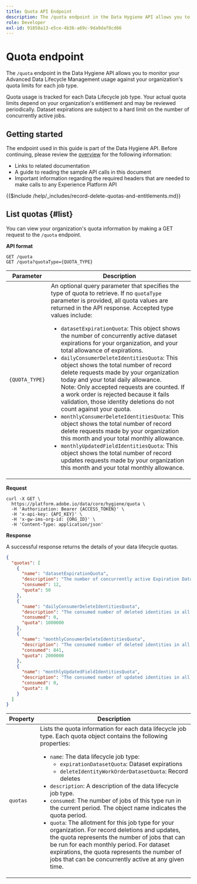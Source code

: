 ```yaml
---
title: Quota API Endpoint
description: The /quota endpoint in the Data Hygiene API allows you to monitor your Advanced Data Lifecycle Management usage against your organization's monthly quota limits for each job type.
role: Developer
exl-id: 91858a13-e5ce-4b36-a69c-9da9daf8cd66
---
```

# Quota endpoint

The `/quota` endpoint in the Data Hygiene API allows you to monitor your Advanced Data Lifecycle Management usage against your organization's quota limits for each job type.

Quota usage is tracked for each Data Lifecycle job type. Your actual quota limits depend on your organization's entitlement and may be reviewed periodically. Dataset expirations are subject to a hard limit on the number of concurrently active jobs.

## Getting started

The endpoint used in this guide is part of the Data Hygiene API. Before continuing, please review the [overview](./overview.md) for the following information:

* Links to related documentation
* A guide to reading the sample API calls in this document
* Important information regarding the required headers that are needed to make calls to any Experience Platform API

{{$include /help/_includes/record-delete-quotas-and-entitlements.md}}

<!-- ## Quota behavior and entitlements {#quota-behavior}

Quota limits for identity deletions depend on your organization's license entitlement.

### Entitlement-based quotas

The following table outlines the daily and monthly identity deletion quotas based on your organization's entitlement level.

| Entitlement Type       | Daily Limit | Monthly Limit | Percentage Cap  |
|--------|------------|-------------|----------|
| **All customers**      | 1,000,000 identities/day      | —          | —     |
| **Base**               | 1,000,000 identities/day      | 2,000,000 identities/month     | Up to 5% of addressable audience |
| **Premium ( Healthcare Shield)**   | 1,000,000 identities/day      | 15,000,000 identities/month    | Up to 10% of addressable audience |
| **CJA customers**      | Same as Base or Premium       | Same as Base or Premium        | Based on entitlement          |

>[!NOTE]
>
>These quotas reflect contract entitlements and are not enforced by technical guardrails. However, they are tracked and may be reviewed during support engagements.

### Quota reset behavior

Quotas reset at the start of each calendar month. Unused quota does not roll over.

### SLA differences

Work order processing time also depends on entitlement:

* **Base**: 15-day queue, 30-day SLA
* **Premium**: 24-hour queue, 15-day SLA

If your organization requires a higher limit, contact your Adobe representative to request an entitlement review. Approved exceptions are tracked internally. -->

## List quotas {#list}

You can view your organization's quota information by making a GET request to the `/quota` endpoint.

**API format**

```http
GET /quota
GET /quota?quotaType={QUOTA_TYPE}
```

| Parameter | Description |
| --- | --- |
| `{QUOTA_TYPE}` | An optional query parameter that specifies the type of quota to retrieve. If no `quotaType` parameter is provided, all quota values are returned in the API response. Accepted type values include:<ul><li>`datasetExpirationQuota`: This object shows the number of concurrently active dataset expirations for your organization, and your total allowance of expirations. </li><li>`dailyConsumerDeleteIdentitiesQuota`: This object shows the total number of record delete requests made by your organization today and your total daily allowance.<br>Note: Only accepted requests are counted. If a work order is rejected because it fails validation, those identity deletions do not count against your quota.</li><li>`monthlyConsumerDeleteIdentitiesQuota`: This object shows the total number of record delete requests made by your organization this month and your total monthly allowance.</li><li>`monthlyUpdatedFieldIdentitiesQuota`: This object shows the total number of record updates requests made by your organization this month and your total monthly allowance.</li></ul> |

**Request**

```shell
curl -X GET \
  https://platform.adobe.io/data/core/hygiene/quota \
  -H 'Authorization: Bearer {ACCESS_TOKEN}' \
  -H 'x-api-key: {API_KEY}' \
  -H 'x-gw-ims-org-id: {ORG_ID}' \
  -H 'Content-Type: application/json'
```

**Response**

A successful response returns the details of your data lifecycle quotas.

```json
{
  "quotas": [
    {
      "name": "datasetExpirationQuota",
      "description": "The number of concurrently active Expiration Dataset Delete in all workorder requests for the organization.",
      "consumed": 12,
      "quota": 50
    },
    {
      "name": "dailyConsumerDeleteIdentitiesQuota",
      "description": "The consumed number of deleted identities in all workorder requests for the organization for today.",
      "consumed": 0,
      "quota": 1000000
    },
    {
      "name": "monthlyConsumerDeleteIdentitiesQuota",
      "description": "The consumed number of deleted identities in all workorder requests for the organization for this month.",
      "consumed": 841,
      "quota": 2000000
    },
    {
      "name": "monthlyUpdatedFieldIdentitiesQuota",
      "description": "The consumed number of updated identities in all workorder requests for the organization for this month.",
      "consumed": 0,
      "quota": 0
    }
  ]
}
```

| Property | Description |
| -------- | ------- |
| `quotas` | Lists the quota information for each data lifecycle job type. Each quota object contains the following properties:<ul><li>`name`: The data lifecycle job type:<ul><li>`expirationDatasetQuota`: Dataset expirations</li><li>`deleteIdentityWorkOrderDatasetQuota`: Record deletes</li></ul></li><li>`description`: A description of the data lifecycle job type.</li><li>`consumed`: The number of jobs of this type run in the current period. The object name indicates the quota period.</li><li>`quota`: The allotment for this job type for your organization. For record deletions and updates, the quota represents the number of jobs that can be run for each monthly period. For dataset expirations, the quota represents the number of jobs that can be concurrently active at any given time.</li></ul> |
